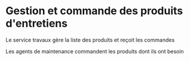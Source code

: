 Gestion et commande des produits d'entretiens
=========

Le service travaux gère la liste des produits et reçoit les commandes

Les agents de maintenance commandent les produits dont ils ont besoin